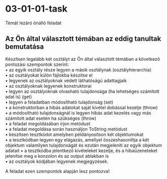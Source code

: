 # 03-01-01-task
Témát lezáró önálló feladat  
## Az Ön által választott témában az eddig tanultak bemutatása

Készítsen legalább két osztályt az Ön által választott témában a következő pontozási szempontok szerint:  
•	az egyik osztály része legyen a másik osztálynak (osztályhierarchia)  
•	az osztályokat külön fájlokba készítse el  
•	legyenek az osztályoknak védett láthatóságú adattagjaik  
•	az osztályoknak legyenek konstruktorai  
•	legyen az osztályoknak olvasható tulajdonsága (ha lehetséges számított adat is) (get)  
•	legyen a feladatban módosítható tulajdonság (set)  
•	a konstruktorban a hibás adatokat saját kivétel dobással kezelje (throw)  
•	a módosítható tulajdonságnál is legyen hibás adat kezelés vagy más számított adat esetén ha szükséges (throw)  
•	a feladat megoldásában írjon metódust  
•	a feladat megoldása során használjon ToString metódust  
•	készítsen tesztkódot amelyben példányosítson két objektumokat  
•	a tesztkódban legyen egy elágazás, amellyel összeshasonlítja a két objektum valamilyen tulajdonságát és ezután megjeleníti az egyik objektum adatait
•	a tesztkódba jelentkező kivételeket kezelje, és a hibaüzeneteket jelenítse meg a konzolon és az output ablakban is  
•	az osztályok kódjában legyenek megjegyzések.

A feladat ezen szempontok alapján lesz pontozva!
